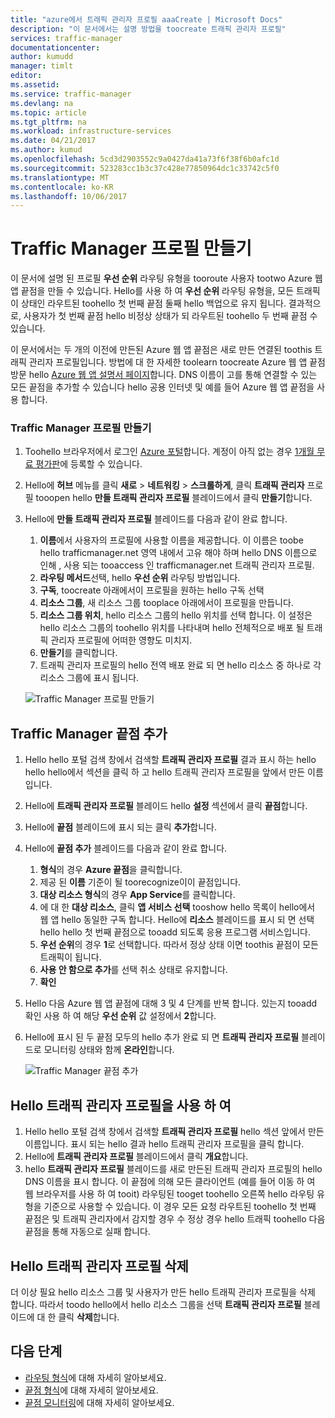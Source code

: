 ```yaml
---
title: "azure에서 트래픽 관리자 프로필 aaaCreate | Microsoft Docs"
description: "이 문서에서는 설명 방법을 toocreate 트래픽 관리자 프로필"
services: traffic-manager
documentationcenter: 
author: kumudd
manager: timlt
editor: 
ms.assetid: 
ms.service: traffic-manager
ms.devlang: na
ms.topic: article
ms.tgt_pltfrm: na
ms.workload: infrastructure-services
ms.date: 04/21/2017
ms.author: kumud
ms.openlocfilehash: 5cd3d2903552c9a0427da41a73f6f38f6b0afc1d
ms.sourcegitcommit: 523283cc1b3c37c428e77850964dc1c33742c5f0
ms.translationtype: MT
ms.contentlocale: ko-KR
ms.lasthandoff: 10/06/2017
---
```

# <a name="create-a-traffic-manager-profile"></a>Traffic Manager 프로필 만들기

이 문서에 설명 된 프로필 **우선 순위** 라우팅 유형을 tooroute 사용자 tootwo Azure 웹 앱 끝점을 만들 수 있습니다. Hello를 사용 하 여 **우선 순위** 라우팅 유형을, 모든 트래픽이 상태인 라우트된 toohello 첫 번째 끝점 둘째 hello 백업으로 유지 됩니다. 결과적으로, 사용자가 첫 번째 끝점 hello 비정상 상태가 되 라우트된 toohello 두 번째 끝점 수 있습니다.

이 문서에서는 두 개의 이전에 만든된 Azure 웹 앱 끝점은 새로 만든 연결된 toothis 트래픽 관리자 프로필입니다. 방법에 대 한 자세한 toolearn toocreate Azure 웹 앱 끝점 방문 hello [Azure 웹 앱 설명서 페이지](https://docs.microsoft.com/azure/app-service-web/)합니다. DNS 이름이 고를 통해 연결할 수 있는 모든 끝점을 추가할 수 있습니다 hello 공용 인터넷 및 예를 들어 Azure 웹 앱 끝점을 사용 합니다.

### <a name="create-a-traffic-manager-profile"></a>Traffic Manager 프로필 만들기
1. Toohello 브라우저에서 로그인 [Azure 포털](http://portal.azure.com)합니다. 계정이 아직 없는 경우 [1개월 무료 평가판](https://azure.microsoft.com/free/)에 등록할 수 있습니다. 
2. Hello에 **허브** 메뉴를 클릭 **새로** > **네트워킹** > **스크롤하게**, 클릭 **트래픽 관리자** 프로필 tooopen hello **만들 트래픽 관리자 프로필** 블레이드에서 클릭 **만들기**합니다.
3. Hello에 **만들 트래픽 관리자 프로필** 블레이드를 다음과 같이 완료 합니다.
    1. **이름**에서 사용자의 프로필에 사용할 이름을 제공합니다. 이 이름은 toobe hello trafficmanager.net 영역 내에서 고유 해야 하며 hello DNS 이름으로 인해 <name>, 사용 되는 tooaccess 인 trafficmanager.net 트래픽 관리자 프로필.
    2. **라우팅 메서드**선택, hello **우선 순위** 라우팅 방법입니다.
    3. **구독**, toocreate 아래에서이 프로필을 원하는 hello 구독 선택
    4. **리소스 그룹**, 새 리소스 그룹 tooplace 아래에서이 프로필을 만듭니다.
    5. **리소스 그룹 위치**, hello 리소스 그룹의 hello 위치를 선택 합니다. 이 설정은 hello 리소스 그룹의 toohello 위치를 나타내며 hello 전체적으로 배포 될 트래픽 관리자 프로필에 어떠한 영향도 미치지.
    6. **만들기**를 클릭합니다.
    7. 트래픽 관리자 프로필의 hello 전역 배포 완료 되 면 hello 리소스 중 하나로 각 리소스 그룹에 표시 됩니다.

    ![Traffic Manager 프로필 만들기](./media/traffic-manager-create-profile/Create-traffic-manager-profile.png)

## <a name="add-traffic-manager-endpoints"></a>Traffic Manager 끝점 추가

1. Hello hello 포털 검색 창에서 검색할 **트래픽 관리자 프로필** 결과 표시 하는 hello hello hello에서 섹션을 클릭 하 고 hello 트래픽 관리자 프로필을 앞에서 만든 이름입니다.
2. Hello에 **트래픽 관리자 프로필** 블레이드 hello **설정** 섹션에서 클릭 **끝점**합니다.
3. Hello에 **끝점** 블레이드에 표시 되는 클릭 **추가**합니다.
4. Hello에 **끝점 추가** 블레이드를 다음과 같이 완료 합니다.
    1. **형식**의 경우 **Azure 끝점**을 클릭합니다.
    2. 제공 된 **이름** 기준이 될 toorecognize이이 끝점입니다.
    3. **대상 리소스 형식**의 경우 **App Service**를 클릭합니다.
    4. 에 대 한 **대상 리소스**, 클릭 **앱 서비스 선택** tooshow hello 목록이 hello에서 웹 앱 hello 동일한 구독 합니다. Hello에 **리소스** 블레이드를 표시 되 면 선택 hello hello 첫 번째 끝점으로 tooadd 되도록 응용 프로그램 서비스입니다.
    5. **우선 순위**의 경우 **1**로 선택합니다. 따라서 정상 상태 이면 toothis 끝점이 모든 트래픽이 됩니다.
    6. **사용 안 함으로 추가**를 선택 취소 상태로 유지합니다.
    7. **확인**
5.  Hello 다음 Azure 웹 앱 끝점에 대해 3 및 4 단계를 반복 합니다. 있는지 tooadd 확인 사용 하 여 해당 **우선 순위** 값 설정에서 **2**합니다.
6.  Hello에 표시 된 두 끝점 모두의 hello 추가 완료 되 면 **트래픽 관리자 프로필** 블레이드로 모니터링 상태와 함께 **온라인**합니다.

    ![Traffic Manager 끝점 추가](./media/traffic-manager-create-profile/add-traffic-manager-endpoint.png)

## <a name="use-hello-traffic-manager-profile"></a>Hello 트래픽 관리자 프로필을 사용 하 여
1.  Hello hello 포털 검색 창에서 검색할 **트래픽 관리자 프로필** hello 섹션 앞에서 만든 이름입니다. 표시 되는 hello 결과 hello 트래픽 관리자 프로필을 클릭 합니다.
2. Hello에 **트래픽 관리자 프로필** 블레이드에서 클릭 **개요**합니다.
3. hello **트래픽 관리자 프로필** 블레이드를 새로 만든된 트래픽 관리자 프로필의 hello DNS 이름을 표시 합니다. 이 끝점에 의해 모든 클라이언트 (예를 들어 이동 하 여 웹 브라우저를 사용 하 여 tooit) 라우팅된 tooget toohello 오른쪽 hello 라우팅 유형을 기준으로 사용할 수 있습니다. 이 경우 모든 요청 라우트된 toohello 첫 번째 끝점은 및 트래픽 관리자에서 감지할 경우 수 정상 경우 hello 트래픽 toohello 다음 끝점을 통해 자동으로 실패 합니다.

## <a name="delete-hello-traffic-manager-profile"></a>Hello 트래픽 관리자 프로필 삭제
더 이상 필요 hello 리소스 그룹 및 사용자가 만든 hello 트래픽 관리자 프로필을 삭제 합니다. 따라서 toodo hello에서 hello 리소스 그룹을 선택 **트래픽 관리자 프로필** 블레이드에 대 한 클릭 **삭제**합니다.

## <a name="next-steps"></a>다음 단계

- [라우팅 형식](traffic-manager-routing-methods.md)에 대해 자세히 알아보세요.
- [끝점 형식](traffic-manager-endpoint-types.md)에 대해 자세히 알아보세요.
- [끝점 모니터링](traffic-manager-monitoring.md)에 대해 자세히 알아보세요.



